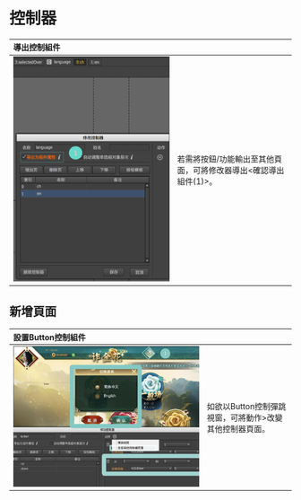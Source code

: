 # 控制器

| 導出控制組件 |  |
| :--- | :--- |
| ![](.gitbook/assets/controller.png) | 若需將按鈕/功能輸出至其他頁面，可將修改器導出&lt;確認導出組件\(1\)&gt;。 |

## 新增頁面

| 設置Button控制組件 |  |
| :--- | :--- |
| ![](.gitbook/assets/action_page.jpg) | 如欲以Button控制彈跳視窗，可將動作&gt;改變其他控制器頁面。 |

